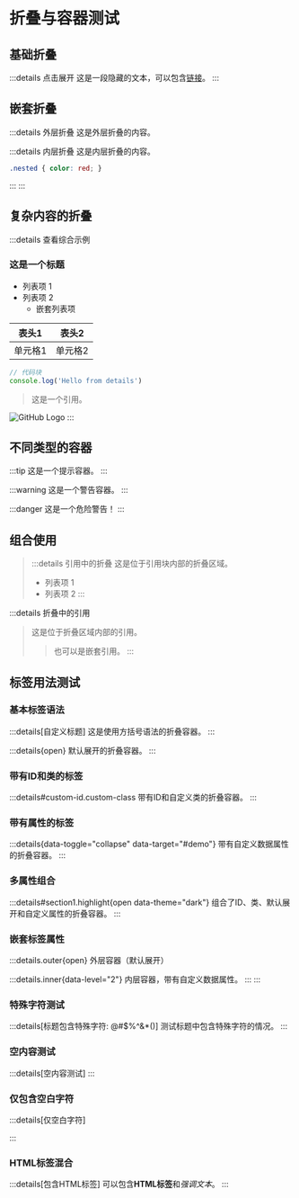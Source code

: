 # 折叠与容器测试

## 基础折叠

:::details 点击展开
这是一段隐藏的文本，可以包含[链接](https://example.com)。
:::

## 嵌套折叠

:::details 外层折叠
这是外层折叠的内容。

:::details 内层折叠
这是内层折叠的内容。
```css
.nested { color: red; }
```
:::
:::

## 复杂内容的折叠

:::details 查看综合示例
### 这是一个标题

- 列表项 1
- 列表项 2
  - 嵌套列表项

| 表头1 | 表头2 |
|---|---|
| 单元格1 | 单元格2 |

```javascript
// 代码块
console.log('Hello from details')
```

> 这是一个引用。

![GitHub Logo](https://github.githubassets.com/images/modules/logos_page/GitHub-Mark.png)
:::

## 不同类型的容器

:::tip
这是一个提示容器。
:::

:::warning
这是一个警告容器。
:::

:::danger
这是一个危险警告！
:::

## 组合使用

> :::details 引用中的折叠
> 这是位于引用块内部的折叠区域。
> - 列表项 1
> - 列表项 2
> :::

:::details 折叠中的引用
> 这是位于折叠区域内部的引用。
> > 也可以是嵌套引用。
:::

## 标签用法测试

### 基本标签语法

:::details[自定义标题]
这是使用方括号语法的折叠容器。
:::

:::details{open}
默认展开的折叠容器。
:::

### 带有ID和类的标签

:::details#custom-id.custom-class
带有ID和自定义类的折叠容器。
:::

### 带有属性的标签

:::details{data-toggle="collapse" data-target="#demo"}
带有自定义数据属性的折叠容器。
:::

### 多属性组合

:::details#section1.highlight{open data-theme="dark"}
组合了ID、类、默认展开和自定义属性的折叠容器。
:::

### 嵌套标签属性

:::details.outer{open}
外层容器（默认展开）

:::details.inner{data-level="2"}
内层容器，带有自定义数据属性。
:::
:::

### 特殊字符测试

:::details[标题包含特殊字符: @#$%^&*()]
测试标题中包含特殊字符的情况。
:::

### 空内容测试

:::details[空内容测试]
:::

### 仅包含空白字符

:::details[仅空白字符]

:::

### HTML标签混合

:::details[包含HTML标签]
可以包含<strong>HTML标签</strong>和<em>强调文本</em>。
:::
